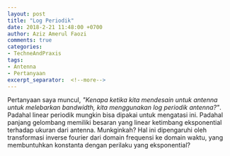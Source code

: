 ```yaml
---
layout: post
title: "Log Periodik"
date: 2018-2-21 11:48:00 +0700
author: Aziz Amerul Faozi
comments: true
categories: 
- TechneAndPraxis
tags:
- Antenna
- Pertanyaan
excerpt_separator:  <!--more-->
---
```


Pertanyaan saya muncul, *"Kenapa ketika kita mendesain untuk antenna untuk melebarkan bandwidth, kita menggunakan log periodik antenna?"*. Padahal linear periodik mungkin bisa dipakai untuk mengatasi ini. Padahal panjang gelombang memiliki besaran yang linear ketimbang eksponential terhadap ukuran dari antenna. Munkginkah? Hal ini dipengaruhi oleh transformasi inverse fourier dari domain frequensi ke domain waktu, yang membuntuhkan konstanta dengan perilaku yang eksponential?
